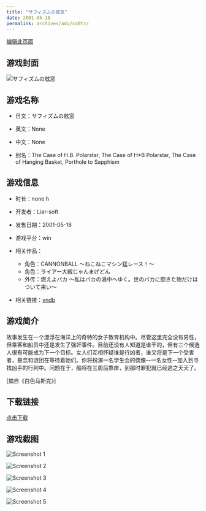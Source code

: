 ```yaml
---
title: "サフィズムの舷窓"
date: 2001-05-18
permalink: archives/adv/co0tr/
---
```

[编辑此页面](https://github.com/ACG-3/ADV3-source/blob/main/source/_posts/Polar%20Star.md)

## 游戏封面

![サフィズムの舷窓](https://pan.timero.xyz/d/onedrive/img_lib_001/Polar%20Star_cover.avif)


## 游戏名称

- 日文：サフィズムの舷窓
- 英文：None
- 中文：None

- 别名：The Case of H.B. Polarstar, The Case of H*B Polarstar, The Case of Hanging Basket, Porthole to Sapphism


## 游戏信息

- 时长：none h
- 开发者：Liar-soft
- 发售日期：2001-05-18
- 游戏平台：win
- 相关作品：
   - 角色：CANNONBALL ～ねこねこマシン猛レース！～
   - 角色：ライアー大戦じゃんまげどん
   - 外传：燃えよバカ ～私はバカの渦中へゆく。世のバカに飽きた物だけはついて来い～

- 相关链接：[vndb](https://vndb.org/v494)


## 游戏简介

故事发生在一个漂浮在海洋上的奇特的女子教育机构中。尽管这里完全没有男性，但乘客和船员中还是发生了强奸事件。目前还没有人知道是谁干的，但有三个候选人很有可能成为下一个目标。女人们互相怀疑谁是行凶者，谁又将是下一个受害者，悬念和谜团在等待着她们。你将扮演一名学生会的偶像--一名女性--加入到寻找凶手的行列中。问题在于，船将在三周后靠岸，到那时罪犯就已经逃之夭夭了。

[摘自《白色马斯克》]


## 下载链接

[点击下载](https://pan.timero.xyz/onedrive/adv_lib_001/Polar%20Star)


## 游戏截图


![Screenshot 1](https://pan.timero.xyz/d/onedrive/img_lib_001/Polar%20Star_Screenshot_1.avif)

![Screenshot 2](https://pan.timero.xyz/d/onedrive/img_lib_001/Polar%20Star_Screenshot_2.avif)

![Screenshot 3](https://pan.timero.xyz/d/onedrive/img_lib_001/Polar%20Star_Screenshot_3.avif)

![Screenshot 4](https://pan.timero.xyz/d/onedrive/img_lib_001/Polar%20Star_Screenshot_4.avif)

![Screenshot 5](https://pan.timero.xyz/d/onedrive/img_lib_001/Polar%20Star_Screenshot_5.avif)

